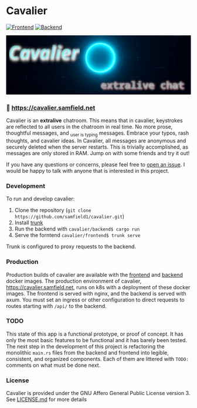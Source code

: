 # Cavalier
[![Frontend](https://github.com/samfield1/cavalier/actions/workflows/frontend-dockerimage.yml/badge.svg)](https://github.com/samfield1/cavalier/actions/workflows/frontend-dockerimage.yml)
[![Backend](https://github.com/samfield1/cavalier/actions/workflows/backend-dockerimage.yml/badge.svg)](https://github.com/samfield1/cavalier/actions/workflows/backend-dockerimage.yml)

[![banner](banner.png)](https://cavalier.samfield.net)

### 💬 https://cavalier.samfield.net

Cavalier is an **extralive** chatroom. This means that in cavalier, keystrokes are reflected to all users in the chatroom in real time. No more prose, thoughtful messages, and <sub>user is typing</sub> messages. Embrace your typos, rash thoughts, and cavalier ideas. In Cavalier, all messages are anonymous and securely deleted when the server restarts. This is trivially accomplished, as messages are only stored in RAM. Jump on with some friends and try it out!

If you have any questions or concerns, please feel free to [open an issue](https://github.com/samfield1/cavalier/issues/new/choose). I would be happy to talk with anyone that is interested in this project.

### Development
To run and develop cavalier:
1. Clone the repository (`git clone https://github.com/samfield1/cavalier.git`)
2. Install [trunk](https://trunkrs.dev/)
3. Run the backend with `cavalier/backend$ cargo run`
4. Serve the forntend `cavalier/frontend$ trunk serve`

Trunk is configured to proxy requests to the backend.

### Production
Production builds of cavalier are available with the [frontend](ghcr.io/samfield1/cavalier-frontend:latest) and [backend](ghcr.io/samfield1/cavalier-backend:latest) docker images. The production environment of cavalier, https://cavalier.samfield.net, runs on k8s with a deployment of these docker images. The frontend is served with nginx, and the backend is served with axum. You must set an ingress or other configuration to direct requests to routes starting with `/api/` to the backend.

### TODO
This state of this app is a functional prototype, or proof of concept. It has only the most basic features to be functional and it has barely been tested. The next step in the development of this project is refactoring the monolithic `main.rs` files from the backend and frontend into legible, consistent, and organized components. Each of them are littered with `TODO: ` comments on what must be done next.

### License
Cavalier is provided under the GNU Affero General Public License version 3. See [LICENSE.md](/LICENSE.md) for more details

